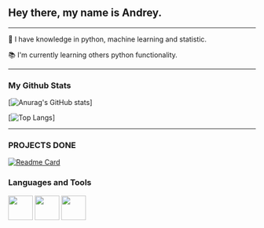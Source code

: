  

## **Hey there, my name is Andrey.** ## 

***
:rocket: I have knowledge in python, machine learning and statistic.

:books: I'm currently learning others python functionality. 


***

### **My Github Stats** ###


[![Anurag's GitHub stats](https://github-readme-stats.vercel.app/api?username=dreymond1&show_icons=true&theme=radical)]

[![Top Langs](https://github-readme-stats.vercel.app/api/top-langs/?username=dreymond1&layout=compact&hide=jupyter%20Notebook,CSS&theme=radical)]

***
### **PROJECTS DONE** ###
[![Readme Card](https://github-readme-stats.vercel.app/api/pin/?username=dreymond1&repo=IA-BOT&show_owner=true&theme=radical)](https://github.com/dreymond1/IA-BOT)




### **Languages and Tools** ###

<div style="display: inline_block">
 <img src=https://cdn.jsdelivr.net/gh/devicons/devicon/icons/python/python-original-wordmark.svg width='50' height='50'>
 <img src="https://cdn.jsdelivr.net/gh/devicons/devicon@latest/icons/mysql/mysql-plain-wordmark.svg" width='50' heigth='50'>    
 <img src=https://cdn.jsdelivr.net/gh/devicons/devicon/icons/git/git-original.svg width='50' heigth='50'>
 
</div>


